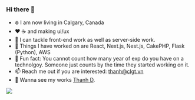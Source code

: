 ### Hi there 👋
- :snowflake: I am now living in Calgary, Canada
- :heart: :coffee: and making ui/ux
- :muscle: I can tackle front-end work as well as server-side work.
- :rainbow: Things I have worked on are React, Next.js, Nest.js, CakePHP, Flask (Python), AWS
- :shit: Fun fact: You cannot count how many year of exp do you have on a technolgoy. Someone just counts by the time they started working on it.
- 📫 Reach me out if you are interested: thanh@clgt.vn
- :link: Wanna see my works [Thanh D](https://thanhd.ca/).

![](https://github-readme-stats.vercel.app/api?username=haku-d&show_icons=true&count_private=false&theme=prussian)

<!--
**dasani08/dasani08** is a ✨ _special_ ✨ repository because its `README.md` (this file) appears on your GitHub profile.

Here are some ideas to get you started:

- 🔭 I’m currently working on ...
- 🌱 I’m currently learning ...
- 👯 I’m looking to collaborate on ...
- 🤔 I’m looking for help with ...
- 💬 Ask me about ...
- 📫 How to reach me: ...
- 😄 Pronouns: ...
- ⚡ Fun fact: ...
-->
